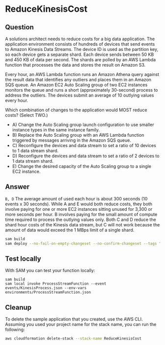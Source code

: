 # ReduceKinesisCost

## Question

A solutions architect needs to reduce costs for a big data application. The application environment
consists of hundreds of devices that send events to Amazon Kinesis Data Streams. The device ID is used
as the partition key, so each device gets a separate shard. Each device sends between 50 KB and 450 KB
of data per second. The shards are polled by an AWS Lambda function that processes the data and stores
the result on Amazon S3.

Every hour, an AWS Lambda function runs an Amazon Athena query against the result data that identifies
any outliers and places them in an Amazon SQS queue. An Amazon EC2 Auto Scaling group of two EC2
instances monitors the queue and runs a short (approximately 30-second) process to address the
outliers. The devices submit an average of 10 outlying values every hour.

Which combination of changes to the application would MOST reduce costs? (Select TWO.)

* A) Change the Auto Scaling group launch configuration to use smaller instance types in the same instance family.
* B) Replace the Auto Scaling group with an AWS Lambda function triggered by messages arriving in the Amazon SQS queue.
* C) Reconfigure the devices and data stream to set a ratio of 10 devices to 1 data stream shard.
* D) Reconfigure the devices and data stream to set a ratio of 2 devices to 1 data stream shard.
* E) Change the desired capacity of the Auto Scaling group to a single EC2 instance.

## Answer

`B, D` The average amount of used each hour is about 300 seconds (10 events x 30 seconds). While
A and E would both reduce costs, they both involve paying for one or more EC2 instances sitting unused for
3,300 or more seconds per hour. B involves paying for the small amount of compute time required to process the
outlying values only. Both C and D reduce the shard hour costs of the Kinesis data stream, but C will not work
because the amount of data would exceed the 1 MBps limit of a single shard.



```bash
sam build 
sam deploy --no-fail-on-empty-changeset --no-confirm-changeset --tags "PLATFORM=SAPC01" 
``` 

## Test locally

With SAM you can test your function locally:

```
sam build
sam local invoke ProcessStreamFunction --event events/KinesisProcess.json --env-vars environments/ProcessStreamFunction.json
```

## Cleanup

To delete the sample application that you created, use the AWS CLI. Assuming you used your project name for the stack name, you can run the following:

```bash
aws cloudformation delete-stack --stack-name ReduceKinesisCost
```
